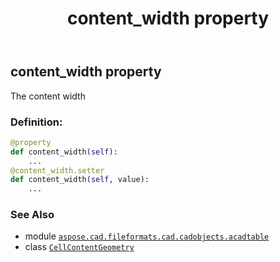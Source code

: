 ﻿---
title: content_width property
second_title: Aspose.CAD for Python via .NET API References
description: 
type: docs
weight: 40
url: /python-net/aspose.cad.fileformats.cad.cadobjects.acadtable/cellcontentgeometry/content_width/
is_root: false
---

## content_width property


The content width
### Definition:
```python
@property
def content_width(self):
    ...
@content_width.setter
def content_width(self, value):
    ...
```

### See Also
* module [`aspose.cad.fileformats.cad.cadobjects.acadtable`](../../)
* class [`CellContentGeometry`](/cad/python-net/aspose.cad.fileformats.cad.cadobjects.acadtable/cellcontentgeometry)
